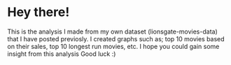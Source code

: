 # Hey there!
This is the analysis I made from my own dataset (lionsgate-movies-data) that I have posted previosly. I created graphs such as; top 10 movies based on their sales, top 10 longest run movies, etc.
I hope you could gain some insight from this analysis
Good luck :)
